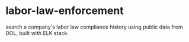 labor-law-enforcement
=====================

search a company's labor law compliance history using public data from DOL, built with ELK stack. 
